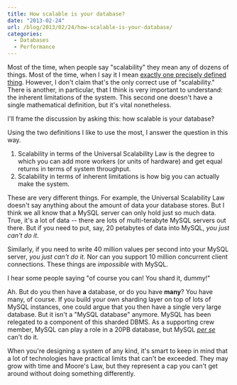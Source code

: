 ```yaml
---
title: How scalable is your database?
date: "2013-02-24"
url: /blog/2013/02/24/how-scalable-is-your-database/
categories:
  - Databases
  - Performance
---
```

Most of the time, when people say "scalability" they mean any of dozens of things. Most of the time, when I say it I mean [exactly one precisely defined thing](http://www.perfdynamics.com/Manifesto/USLscalability.html). However, I don't claim that's the only correct use of "scalability." There is another, in particular, that I think is very important to understand: the inherent limitations of the system. This second one doesn't have a single mathematical definition, but it's vital nonetheless.

I'll frame the discussion by asking this: how scalable is your database?

Using the two definitions I like to use the most, I answer the question in this way.

1.  Scalability in terms of the Universal Scalability Law is the degree to which you can add more workers (or units of hardware) and get equal returns in terms of system throughput.
2.  Scalability in terms of inherent limitations is how big you can actually make the system.

These are very different things. For example, the Universal Scalability Law doesn't say anything about the amount of data your database stores. But I think we all know that a MySQL server can only hold just so much data. True, it's a lot of data -- there are lots of multi-terabyte MySQL servers out there. But if you need to put, say, 20 petabytes of data into MySQL, *you just can't do it*.

Similarly, if you need to write 40 million values per second into your MySQL server, *you just can't do it.* Nor can you support 10 million concurrent client connections. These things are *impossible* with MySQL.

I hear some people saying "of course you can! You shard it, dummy!"

Ah. But do you then have **a** database, or do you have **many**? You have many, of course. If you build your own sharding layer on top of lots of MySQL instances, one could argue that you then have a single very large database. But it isn't a "MySQL database" anymore. MySQL has been relegated to a component of this sharded DBMS. As a supporting crew member, MySQL can play a role in a 20PB database, but MySQL *[per se](http://dictionary.reference.com/browse/per+se)* can't do it.

When you're designing a system of any kind, it's smart to keep in mind that a lot of technologies have practical limits that can't be exceeded. They may grow with time and Moore's Law, but they represent a cap you can't get around without doing something differently.


